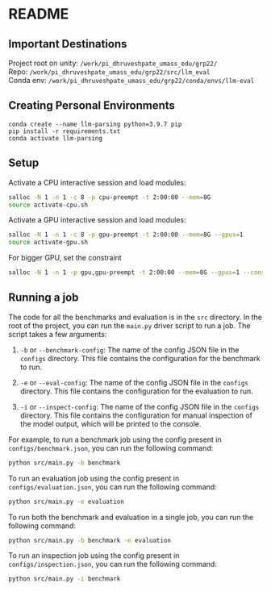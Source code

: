 # README

## Important Destinations
Project root on unity: `/work/pi_dhruveshpate_umass_edu/grp22/` <br />
Repo: `/work/pi_dhruveshpate_umass_edu/grp22/src/llm_eval` <br />
Conda env: `/work/pi_dhruveshpate_umass_edu/grp22/conda/envs/llm-eval` <br />

## Creating Personal Environments
`conda create --name llm-parsing python=3.9.7 pip` <br />
`pip install -r requirements.txt` <br />
`conda activate llm-parsing` <br />

## Setup

Activate a CPU interactive session and load modules:

```bash
salloc -N 1 -n 1 -c 8 -p cpu-preempt -t 2:00:00 --mem=8G
source activate-cpu.sh
```

Activate a GPU interactive session and load modules:

```bash
salloc -N 1 -n 1 -c 8 -p gpu-preempt -t 2:00:00 --mem=8G --gpus=1
source activate-gpu.sh
```

For bigger GPU, set the constraint

```bash
salloc -N 1 -n 1 -p gpu,gpu-preempt -t 2:00:00 --mem=8G --gpus=1 --constraint="[a100|m40|rtx8000]"
```

## Running a job

The code for all the benchmarks and evaluation is in the `src` directory. In the root of the project, you can run the `main.py` driver script to run a job. The script takes a few arguments:

1. `-b` or `--benchmark-config`: The name of the config JSON file in the `configs` directory. This file contains the configuration for the benchmark to run.

2. `-e` or `--eval-config`: The name of the config JSON file in the `configs` directory. This file contains the configuration for the evaluation to run.

3. `-i` or `--inspect-config`: The name of the config JSON file in the `configs` directory. This file contains the configuration for manual inspection of the model output, which will be printed to the console.

For example, to run a benchmark job using the config present in `configs/benchmark.json`, you can run the following command:

```bash
python src/main.py -b benchmark
```

To run an evaluation job using the config present in `configs/evaluation.json`, you can run the following command:

```bash
python src/main.py -e evaluation
```

To run both the benchmark and evaluation in a single job, you can run the following command:

```bash
python src/main.py -b benchmark -e evaluation
```

To run an inspection job using the config present in `configs/inspection.json`, you can run the following command:

```bash
python src/main.py -i benchmark
```
